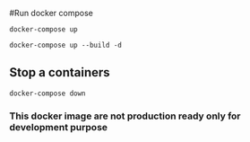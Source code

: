 #Run docker compose

```
docker-compose up
```

```
docker-compose up --build -d
```

## Stop a containers

```
docker-compose down
```

### This docker image are not production ready only for development purpose
